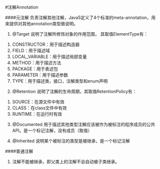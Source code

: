 #注解Annotation

####元注解
负责注解其他注解，Java5定义了4个标准的meta-annotation，用来提供对其他annotation类型做说明。

1. @Target 说明了注解所修饰对象的作用范围， 其取值ElementType有：  
1) CONSTRUCTOR：用于描述构造器  
2) FIELD：用于描述域  
3) LOCAL_VARIABLE：用于描述局部变量  
4) METHOD：用于描述方法  
5) PACKAGE：用于表述包  
6) PARAMETER：用于描述参数  
7) TYPE：用于描述类，接口，注解类型和enum声明

2. @Retention 说明了注解的生命周期，其取值RetentionPolicy有：  
1) SOURCE：在源文件中有效  
2) CLASS：在class文件中有效  
3) RUNTIME：在运行时有效

3. @Documented 用于描述其他类型注解应该被作为被标注的程序成员的公共API。是一个标记注解，没有成员（取值）

4. @Inherited 说明某个被标注的类型是被继承，是一个标记注解

####普通注解
1. 注解不能被继承，即父类上的注解不会自动被子类继承。